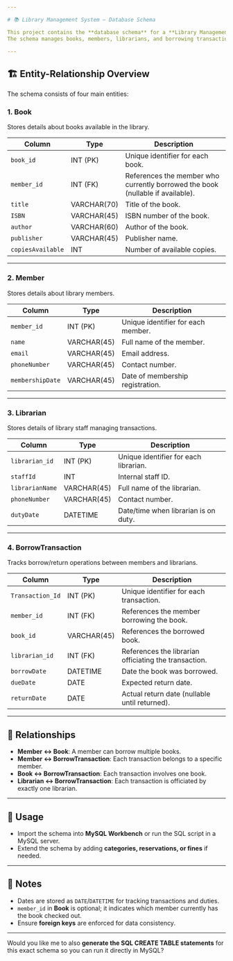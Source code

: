 ```yaml
---

# 📚 Library Management System – Database Schema

This project contains the **database schema** for a **Library Management System**.
The schema manages books, members, librarians, and borrowing transactions.

---
```


## 🏗️ Entity-Relationship Overview

The schema consists of four main entities:

### 1. **Book**

Stores details about books available in the library.

| Column            | Type        | Description                                                                    |
| ----------------- | ----------- | ------------------------------------------------------------------------------ |
| `book_id`         | INT (PK)    | Unique identifier for each book.                                               |
| `member_id`       | INT (FK)    | References the member who currently borrowed the book (nullable if available). |
| `title`           | VARCHAR(70) | Title of the book.                                                             |
| `ISBN`            | VARCHAR(45) | ISBN number of the book.                                                       |
| `author`          | VARCHAR(60) | Author of the book.                                                            |
| `publisher`       | VARCHAR(45) | Publisher name.                                                                |
| `copiesAvailable` | INT         | Number of available copies.                                                    |

---

### 2. **Member**

Stores details about library members.

| Column           | Type        | Description                        |
| ---------------- | ----------- | ---------------------------------- |
| `member_id`      | INT (PK)    | Unique identifier for each member. |
| `name`           | VARCHAR(45) | Full name of the member.           |
| `email`          | VARCHAR(45) | Email address.                     |
| `phoneNumber`    | VARCHAR(45) | Contact number.                    |
| `membershipDate` | VARCHAR(45) | Date of membership registration.   |

---

### 3. **Librarian**

Stores details of library staff managing transactions.

| Column          | Type        | Description                           |
| --------------- | ----------- | ------------------------------------- |
| `librarian_id`  | INT (PK)    | Unique identifier for each librarian. |
| `staffId`       | INT         | Internal staff ID.                    |
| `librarianName` | VARCHAR(45) | Full name of the librarian.           |
| `phoneNumber`   | VARCHAR(45) | Contact number.                       |
| `dutyDate`      | DATETIME    | Date/time when librarian is on duty.  |

---

### 4. **BorrowTransaction**

Tracks borrow/return operations between members and librarians.

| Column           | Type        | Description                                           |
| ---------------- | ----------- | ----------------------------------------------------- |
| `Transaction_Id` | INT (PK)    | Unique identifier for each transaction.               |
| `member_id`      | INT (FK)    | References the member borrowing the book.             |
| `book_id`        | VARCHAR(45) | References the borrowed book.                         |
| `librarian_id`   | INT (FK)    | References the librarian officiating the transaction. |
| `borrowDate`     | DATETIME    | Date the book was borrowed.                           |
| `dueDate`        | DATE        | Expected return date.                                 |
| `returnDate`     | DATE        | Actual return date (nullable until returned).         |

---

## 🔗 Relationships

* **Member ↔ Book**: A member can borrow multiple books.
* **Member ↔ BorrowTransaction**: Each transaction belongs to a specific member.
* **Book ↔ BorrowTransaction**: Each transaction involves one book.
* **Librarian ↔ BorrowTransaction**: Each transaction is officiated by exactly one librarian.

---

## 🚀 Usage

* Import the schema into **MySQL Workbench** or run the SQL script in a MySQL server.
* Extend the schema by adding **categories, reservations, or fines** if needed.

---

## 📄 Notes

* Dates are stored as `DATE`/`DATETIME` for tracking transactions and duties.
* `member_id` in **Book** is optional; it indicates which member currently has the book checked out.
* Ensure **foreign keys** are enforced for data consistency.

---

Would you like me to also **generate the SQL CREATE TABLE statements** for this exact schema so you can run it directly in MySQL?

